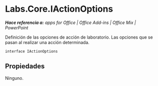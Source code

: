 
# Labs.Core.IActionOptions

 _**Hace referencia a:** apps for Office | Office Add-ins | Office Mix | PowerPoint_

Definición de las opciones de acción de laboratorio. Las opciones que se pasan al realizar una acción determinada.

```
interface IActionOptions
```


## Propiedades

Ninguno.

